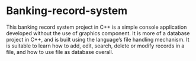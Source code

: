 # Banking-record-system
This banking record system project in C++ is a simple console application developed without the use of graphics component. It is more of a database project in C++, and is built using the language’s file handling mechanism. It is suitable to learn how to add, edit, search, delete or modify records in a file, and how to use file as database overall.
